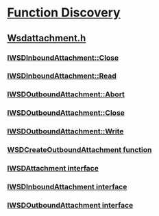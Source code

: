 # [Function Discovery](../_ncd/index.md)
## [Wsdattachment.h](index.md)
### [IWSDInboundAttachment::Close](../wsdattachment/nf-wsdattachment-iwsdinboundattachment-close.md)
### [IWSDInboundAttachment::Read](../wsdattachment/nf-wsdattachment-iwsdinboundattachment-read.md)
### [IWSDOutboundAttachment::Abort](../wsdattachment/nf-wsdattachment-iwsdoutboundattachment-abort.md)
### [IWSDOutboundAttachment::Close](../wsdattachment/nf-wsdattachment-iwsdoutboundattachment-close.md)
### [IWSDOutboundAttachment::Write](../wsdattachment/nf-wsdattachment-iwsdoutboundattachment-write.md)
### [WSDCreateOutboundAttachment function](../wsdattachment/nf-wsdattachment-wsdcreateoutboundattachment.md)
### [IWSDAttachment interface](../wsdattachment/nn-wsdattachment-iwsdattachment.md)
### [IWSDInboundAttachment interface](../wsdattachment/nn-wsdattachment-iwsdinboundattachment.md)
### [IWSDOutboundAttachment interface](../wsdattachment/nn-wsdattachment-iwsdoutboundattachment.md)
